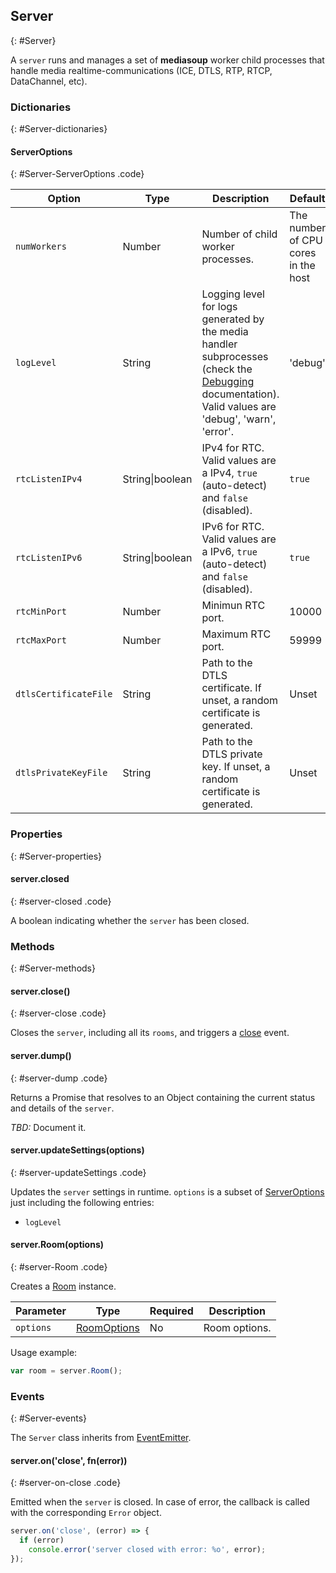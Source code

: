 ## Server
{: #Server}

A `server` runs and manages a set of **mediasoup** worker child processes that handle media realtime-communications (ICE, DTLS, RTP, RTCP, DataChannel, etc).


### Dictionaries
{: #Server-dictionaries}

<section markdown='1'>

#### ServerOptions
{: #Server-ServerOptions .code}

<div markdown='1' class='table-wrapper'>

Option                   | Type    | Description   | Default
------------------------ | ------- | ------------- | -------------
`numWorkers`             | Number  | Number of child worker processes. | The number of CPU cores in the host
`logLevel`               | String  | Logging level for logs generated by the media handler subprocesses (check the [Debugging](/documentation/debugging) documentation). Valid values are 'debug', 'warn', 'error'. | 'debug'
`rtcListenIPv4`          | String\|boolean | IPv4 for RTC. Valid values are a IPv4, `true` (auto-detect) and `false` (disabled). | `true`
`rtcListenIPv6`          | String\|boolean | IPv6 for RTC. Valid values are a IPv6, `true` (auto-detect) and `false` (disabled). | `true`
`rtcMinPort`             | Number  | Minimun RTC port. | 10000
`rtcMaxPort`             | Number  | Maximum RTC port. | 59999
`dtlsCertificateFile`    | String  | Path to the DTLS certificate. If unset, a random certificate is generated. | Unset
`dtlsPrivateKeyFile`     | String  | Path to the DTLS private key. If unset, a random certificate is generated. | Unset

</div>

</section>


### Properties
{: #Server-properties}

<section markdown='1'>

#### server.closed
{: #server-closed .code}

A boolean indicating whether the `server` has been closed.

</section>


### Methods
{: #Server-methods}

<section markdown='1'>

#### server.close()
{: #server-close .code}

Closes the `server`, including all its `rooms`, and triggers a [close](#server-on-close) event.


#### server.dump()
{: #server-dump .code}

Returns a Promise that resolves to an Object containing the current status and details of the `server`.

*TBD:* Document it.

#### server.updateSettings(options)
{: #server-updateSettings .code}

Updates the `server` settings in runtime. `options` is a subset of [ServerOptions](#Server-ServerOptions) just including the following entries:

* `logLevel`

#### server.Room(options)
{: #server-Room .code}

Creates a [Room](#Room) instance.

<div markdown='1' class='table-wrapper'>

Parameter  | Type    | Required  | Description  
-----------| ------- | --------- | -------------
`options`  | [RoomOptions](#Room-RoomOptions)  | No | Room options.

</div>

Usage example:

```javascript
var room = server.Room();
```

</section>


### Events
{: #Server-events}

The `Server` class inherits from [EventEmitter](https://nodejs.org/api/events.html#events_class_eventemitter).

<section markdown='1'>

#### server.on('close', fn(error))
{: #server-on-close .code}

Emitted when the `server` is closed. In case of error, the callback is called with the corresponding `Error` object.

```javascript
server.on('close', (error) => {
  if (error)
    console.error('server closed with error: %o', error);
});
```

</section>
